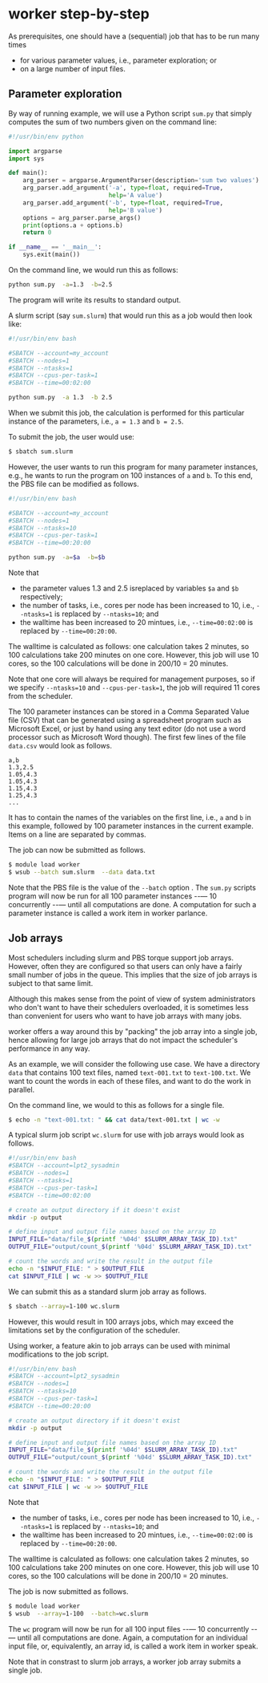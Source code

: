 # worker step-by-step

As prerequisites, one should have a (sequential) job that has to be
run many times

  * for various parameter values, i.e., parameter exploration; or
  * on a large number of input files.


## Parameter exploration

By way of running example, we will use a Python script `sum.py` that simply
computes the sum of two numbers given on the command line:

```python
#!/usr/bin/env python

import argparse
import sys

def main():
    arg_parser = argparse.ArgumentParser(description='sum two values')
    arg_parser.add_argument('-a', type=float, required=True,
                            help='A value')
    arg_parser.add_argument('-b', type=float, required=True,
                            help='B value')
    options = arg_parser.parse_args()
    print(options.a + options.b)
    return 0

if __name__ == '__main__':
    sys.exit(main())
```

On the command line, we would run this as follows:
```bash
python sum.py  -a=1.3  -b=2.5
```
The program will write its results to standard output.

A slurm script (say `sum.slurm`) that would run this as a job would
then look like:
```bash
#!/usr/bin/env bash

#SBATCH --account=my_account
#SBATCH --nodes=1
#SBATCH --ntasks=1
#SBATCH --cpus-per-task=1
#SBATCH --time=00:02:00

python sum.py  -a 1.3  -b 2.5
```

When we submit this job, the calculation is performed for this particular
instance of the parameters, i.e., `a = 1.3` and `b = 2.5`.

To submit the job, the user would use:
```bash
$ sbatch sum.slurm
```

However, the user wants to run this program for many parameter instances,
e.g., he wants to run the program on 100 instances of `a` and `b`.
To this end, the PBS file can be modified as follows.

```bash
#!/usr/bin/env bash

#SBATCH --account=my_account
#SBATCH --nodes=1
#SBATCH --ntasks=10
#SBATCH --cpus-per-task=1
#SBATCH --time=00:20:00

python sum.py  -a=$a  -b=$b
```

Note that
  * the parameter values 1.3 and 2.5 isreplaced by variables `$a` and `$b`
    respectively;
  * the number of tasks, i.e., cores per node has been increased to 10, i.e.,
    `--ntasks=1` is replaced by `--ntasks=10`; and
  * the walltime has been increased to 20 mintues, i.e., `--time=00:02:00`
    is replaced by `--time=00:20:00`.

The walltime is calculated as follows: one calculation takes 2 minutes,
so 100 calculations take 200 minutes on one core.  However, this job will
use 10 cores, so the 100 calculations will be done in 200/10 = 20 minutes.

Note that one core will always be required for management purposes, so if
we specify `--ntasks=10` and `--cpus-per-task=1`, the job will required
11 cores from the scheduler.

The 100 parameter instances can be stored in a Comma Separated Value file (CSV)
that can be generated using a spreadsheet program such as Microsoft Excel, or
just by hand using any text editor (do not use a word processor such as
Microsoft Word though). The first few lines of the file `data.csv` would look
as follows.

```
a,b
1.3,2.5
1.05,4.3
1.05,4.3
1.15,4.3
1.25,4.3
...
```

It has to contain the names of the variables on the first line, i.e., `a` and
`b` in this example, followed by 100 parameter instances in the current
example. Items on a line are separated by commas.

The job can now be submitted as follows.

```bash
$ module load worker
$ wsub --batch sum.slurm  --data data.txt
```

Note that the PBS file is the value of the `--batch` option . The `sum.py`
scripts program will now be run for all 100 parameter instances --— 10
concurrently --— until all computations are done. A computation for such a
parameter instance is called a work item in worker parlance.


## Job arrays

Most schedulers including slurm and PBS torque support job arrays.
However, often they are configured so that users can only have a fairly
small number of jobs in the queue.  This implies that the size of job arrays
is subject to that same limit.

Although this makes sense from the point of view of system administrators
who don't want to have their schedulers overloaded, it is sometimes less than
convenient for users who want to have job arrays with many jobs.

worker offers a way around this by "packing" the job array into a single job,
hence allowing for large job arrays that do not impact the scheduler's
performance in any way.

As an example, we will consider the following use case.  We have a directory
`data` that contains 100 text files, named `text-001.txt` to `text-100.txt`.
We want to count the words in each of these files, and want to do the work
in parallel.

On the command line, we would to this as follows for a single file.

```bash
$ echo -n "text-001.txt: " && cat data/text-001.txt | wc -w
```

A typical slurm job script `wc.slurm` for use with job arrays would look
as follows.

```bash
#!/usr/bin/env bash
#SBATCH --account=lpt2_sysadmin
#SBATCH --nodes=1
#SBATCH --ntasks=1
#SBATCH --cpus-per-task=1
#SBATCH --time=00:02:00

# create an output directory if it doesn't exist
mkdir -p output

# define input and output file names based on the array ID
INPUT_FILE="data/file_$(printf '%04d' $SLURM_ARRAY_TASK_ID).txt"
OUTPUT_FILE="output/count_$(printf '%04d' $SLURM_ARRAY_TASK_ID).txt"

# count the words and write the result in the output file
echo -n "$INPUT_FILE: " > $OUTPUT_FILE
cat $INPUT_FILE | wc -w >> $OUTPUT_FILE
```

We can submit this as a standard slurm job array as follows.

```bash
$ sbatch --array=1-100 wc.slurm
```

However, this would result in 100 arrays jobs, which may exceed the limitations
set by the configuration of the scheduler.

Using worker, a feature akin to job arrays can be used with minimal modifications
to the job script.

```bash
#!/usr/bin/env bash
#SBATCH --account=lpt2_sysadmin
#SBATCH --nodes=1
#SBATCH --ntasks=10
#SBATCH --cpus-per-task=1
#SBATCH --time=00:20:00

# create an output directory if it doesn't exist
mkdir -p output

# define input and output file names based on the array ID
INPUT_FILE="data/file_$(printf '%04d' $SLURM_ARRAY_TASK_ID).txt"
OUTPUT_FILE="output/count_$(printf '%04d' $SLURM_ARRAY_TASK_ID).txt"

# count the words and write the result in the output file
echo -n "$INPUT_FILE: " > $OUTPUT_FILE
cat $INPUT_FILE | wc -w >> $OUTPUT_FILE
```

Note that
  * the number of tasks, i.e., cores per node has been increased to 10, i.e.,
    `--ntasks=1` is replaced by `--ntasks=10`; and
  * the walltime has been increased to 20 mintues, i.e., `--time=00:02:00`
    is replaced by `--time=00:20:00`.

The walltime is calculated as follows: one calculation takes 2 minutes,
so 100 calculations take 200 minutes on one core.  However, this job will
use 10 cores, so the 100 calculations will be done in 200/10 = 20 minutes.

The job is now submitted as follows.

```bash
$ module load worker
$ wsub  --array=1-100  --batch=wc.slurm
```

The `wc` program  will now be run for all 100 input files --— 10
concurrently --— until all computations are done. Again, a
computation for an individual input file, or, equivalently, an
array id, is called a work item in worker speak.

Note that in constrast to slurm job arrays, a worker job array submits
a single job.
